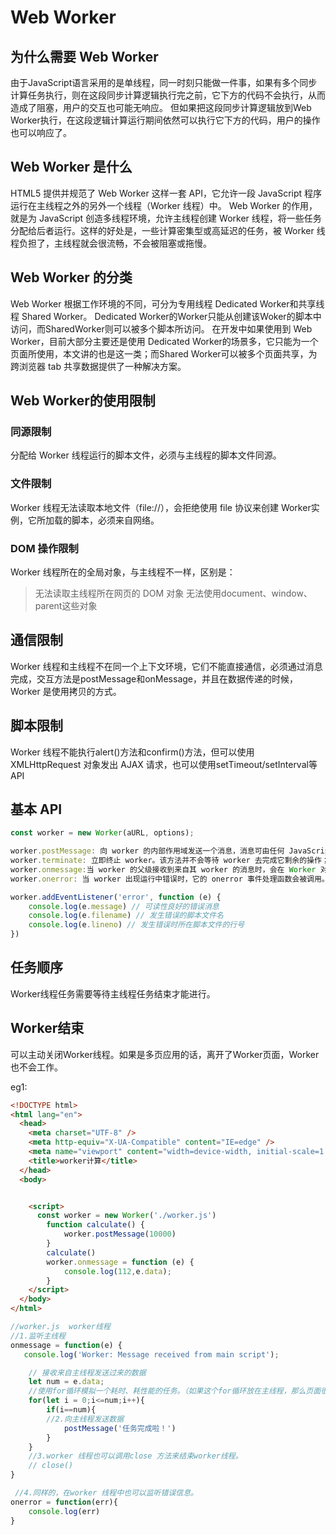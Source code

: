 # Web Worker

## 为什么需要 Web Worker

由于JavaScript语言采用的是单线程，同一时刻只能做一件事，如果有多个同步计算任务执行，则在这段同步计算逻辑执行完之前，它下方的代码不会执行，从而造成了阻塞，用户的交互也可能无响应。
但如果把这段同步计算逻辑放到Web Worker执行，在这段逻辑计算运行期间依然可以执行它下方的代码，用户的操作也可以响应了。


## Web Worker 是什么
HTML5 提供并规范了 Web Worker 这样一套 API，它允许一段 JavaScript 程序运行在主线程之外的另外一个线程（Worker 线程）中。
Web Worker 的作用，就是为 JavaScript 创造多线程环境，允许主线程创建 Worker 线程，将一些任务分配给后者运行。这样的好处是，一些计算密集型或高延迟的任务，被 Worker 线程负担了，主线程就会很流畅，不会被阻塞或拖慢。


## Web Worker 的分类
Web Worker 根据工作环境的不同，可分为专用线程 Dedicated Worker和共享线程 Shared Worker。
Dedicated Worker的Worker只能从创建该Woker的脚本中访问，而SharedWorker则可以被多个脚本所访问。
在开发中如果使用到 Web Worker，目前大部分主要还是使用 Dedicated Worker的场景多，它只能为一个页面所使用，本文讲的也是这一类；而Shared Worker可以被多个页面共享，为跨浏览器 tab 共享数据提供了一种解决方案。


## Web Worker的使用限制
### 同源限制
分配给 Worker 线程运行的脚本文件，必须与主线程的脚本文件同源。
### 文件限制
Worker 线程无法读取本地文件（file://），会拒绝使用 file 协议来创建 Worker实例，它所加载的脚本，必须来自网络。
### DOM 操作限制
Worker 线程所在的全局对象，与主线程不一样，区别是：

>无法读取主线程所在网页的 DOM 对象
>无法使用document、window、parent这些对象

## 通信限制
Worker 线程和主线程不在同一个上下文环境，它们不能直接通信，必须通过消息完成，交互方法是postMessage和onMessage，并且在数据传递的时候， Worker 是使用拷贝的方式。


## 脚本限制
Worker 线程不能执行alert()方法和confirm()方法，但可以使用 XMLHttpRequest 对象发出 AJAX 请求，也可以使用setTimeout/setInterval等API
## 基本 API
```js
const worker = new Worker(aURL, options);

worker.postMessage: 向 worker 的内部作用域发送一个消息，消息可由任何 JavaScript 对象组成
worker.terminate: 立即终止 worker。该方法并不会等待 worker 去完成它剩余的操作；worker 将会被立刻停止
worker.onmessage:当 worker 的父级接收到来自其 worker 的消息时，会在 Worker 对象上触发 message 事件
worker.onerror: 当 worker 出现运行中错误时，它的 onerror 事件处理函数会被调用。它会收到一个扩展了 ErrorEvent 接口的名为 error 的事件

worker.addEventListener('error', function (e) {
    console.log(e.message) // 可读性良好的错误消息
    console.log(e.filename) // 发生错误的脚本文件名
    console.log(e.lineno) // 发生错误时所在脚本文件的行号
})

```

## 任务顺序        
Worker线程任务需要等待主线程任务结束才能进行。


## Worker结束  
可以主动关闭Worker线程。如果是多页应用的话，离开了Worker页面，Worker 也不会工作。


eg1:

```html
<!DOCTYPE html>
<html lang="en">
  <head>
    <meta charset="UTF-8" />
    <meta http-equiv="X-UA-Compatible" content="IE=edge" />
    <meta name="viewport" content="width=device-width, initial-scale=1.0" />
    <title>worker计算</title>
  </head>
  <body>


    <script>
      const worker = new Worker('./worker.js')
        function calculate() {
            worker.postMessage(10000)
        }
        calculate()
        worker.onmessage = function (e) {
            console.log(112,e.data);
        }
    </script>
  </body>
</html>

```


```js
//worker.js  worker线程
//1.监听主线程
onmessage = function(e) {
   console.log('Worker: Message received from main script');

    // 接收来自主线程发送过来的数据
    let num = e.data;
    //使用for循环模拟一个耗时、耗性能的任务。（如果这个for循环放在主线程，那么页面很可能会卡死，影响用户体验）。
    for(let i = 0;i<=num;i++){
        if(i==num){
        //2.向主线程发送数据
            postMessage('任务完成啦！')
        }
    }
    //3.worker 线程也可以调用close 方法来结束worker线程。
    // close()
}

 //4.同样的，在worker 线程中也可以监听错误信息。
onerror = function(err){
    console.log(err)
}

``` 
